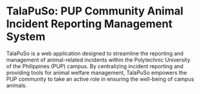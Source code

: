 # TalaPuSo: PUP Community Animal Incident Reporting Management System

TalaPuSo is a web application designed to streamline the reporting and management of animal-related incidents within the Polytechnic University of the Philippines (PUP) campus. By centralizing incident reporting and providing tools for animal welfare management, TalaPuSo empowers the PUP community to take an active role in ensuring the well-being of campus animals.
